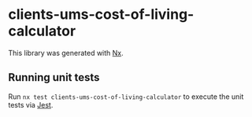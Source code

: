 # clients-ums-cost-of-living-calculator

This library was generated with [Nx](https://nx.dev).

## Running unit tests

Run `nx test clients-ums-cost-of-living-calculator` to execute the unit tests via [Jest](https://jestjs.io).
